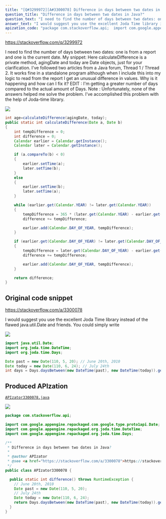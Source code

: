 ```yaml
---
title: "[Q#3299972][A#3300078] Difference in days between two dates in Java?"
question_title: "Difference in days between two dates in Java?"
question_text: "I need to find the number of days between two dates: one is from a report and one is the current date. My snippet: Here calculateDifference is a private method, agingDate and today are Date objects, just for your clarification. I've followed two articles from a Java forum, Thread 1 / Thread 2. It works fine in a standalone program although when I include this into my logic to read from the report I get an unusual difference in values. Why is it happening and how can I fix it? EDIT : I'm getting a greater number of days compared to the actual amount of Days. Note : Unfortunately, none of the answers helped me solve the problem. I've accomplished this problem with the help of Joda-time library."
answer_text: "I would suggest you use the excellent Joda Time library instead of the flawed java.util.Date and friends.  You could simply write"
apization_code: "package com.stackoverflow.api;  import com.google.appengine.repackaged.com.google.type.proto1api.Date; import com.google.appengine.repackaged.org.joda.time.DateTime; import com.google.appengine.repackaged.org.joda.time.Days;  /**  * Difference in days between two dates in Java?  *  * @author APIzator  * @see <a href=\"https://stackoverflow.com/a/3300078\">https://stackoverflow.com/a/3300078</a>  */ public class APIzator3300078 {    public static int difference() throws RuntimeException {     // June 20th, 2010     Date past = new Date(110, 5, 20);     // July 24th     Date today = new Date(110, 6, 24);     return Days.daysBetween(new DateTime(past), new DateTime(today)).getDays();   } }"
---
```


https://stackoverflow.com/q/3299972

I need to find the number of days between two dates: one is from a report and one is the current date. My snippet:
Here calculateDifference is a private method, agingDate and today are Date objects, just for your clarification. I&#x27;ve followed two articles from a Java forum, Thread 1 / Thread 2.
It works fine in a standalone program although when I include this into my logic to read from the report I get an unusual difference in values.
Why is it happening and how can I fix it?
EDIT :
I&#x27;m getting a greater number of days compared to the actual amount of Days.
Note :
Unfortunately, none of the answers helped me solve the problem. I&#x27;ve accomplished this problem with the help of Joda-time library.


<div class="code-logo"><img src="/stackoverflow.png" /></div>

```java
int age=calculateDifference(agingDate, today);
public static int calculateDifference(Date a, Date b)
{
    int tempDifference = 0;
    int difference = 0;
    Calendar earlier = Calendar.getInstance();
    Calendar later = Calendar.getInstance();

    if (a.compareTo(b) < 0)
    {
        earlier.setTime(a);
        later.setTime(b);
    }
    else
    {
        earlier.setTime(b);
        later.setTime(a);
    }

    while (earlier.get(Calendar.YEAR) != later.get(Calendar.YEAR))
    {
        tempDifference = 365 * (later.get(Calendar.YEAR) - earlier.get(Calendar.YEAR));
        difference += tempDifference;

        earlier.add(Calendar.DAY_OF_YEAR, tempDifference);
    }

    if (earlier.get(Calendar.DAY_OF_YEAR) != later.get(Calendar.DAY_OF_YEAR))
    {
        tempDifference = later.get(Calendar.DAY_OF_YEAR) - earlier.get(Calendar.DAY_OF_YEAR);
        difference += tempDifference;

        earlier.add(Calendar.DAY_OF_YEAR, tempDifference);
    }

    return difference;
}
```


## Original code snippet

https://stackoverflow.com/a/3300078

I would suggest you use the excellent Joda Time library instead of the flawed java.util.Date and friends.  You could simply write

<div class="code-logo"><img src="/stackoverflow.png" /></div>

```java
import java.util.Date;
import org.joda.time.DateTime;
import org.joda.time.Days;

Date past = new Date(110, 5, 20); // June 20th, 2010
Date today = new Date(110, 6, 24); // July 24th 
int days = Days.daysBetween(new DateTime(past), new DateTime(today)).getDays(); // => 34
```

## Produced APIzation

[`APIzator3300078.java`](https://github.com/pasqualesalza/apization-temp-data/raw/master/search/APIzator3300078.java)

<div class="code-logo"><img src="/apizator.png" /></div>

```java
package com.stackoverflow.api;

import com.google.appengine.repackaged.com.google.type.proto1api.Date;
import com.google.appengine.repackaged.org.joda.time.DateTime;
import com.google.appengine.repackaged.org.joda.time.Days;

/**
 * Difference in days between two dates in Java?
 *
 * @author APIzator
 * @see <a href="https://stackoverflow.com/a/3300078">https://stackoverflow.com/a/3300078</a>
 */
public class APIzator3300078 {

  public static int difference() throws RuntimeException {
    // June 20th, 2010
    Date past = new Date(110, 5, 20);
    // July 24th
    Date today = new Date(110, 6, 24);
    return Days.daysBetween(new DateTime(past), new DateTime(today)).getDays();
  }
}

```